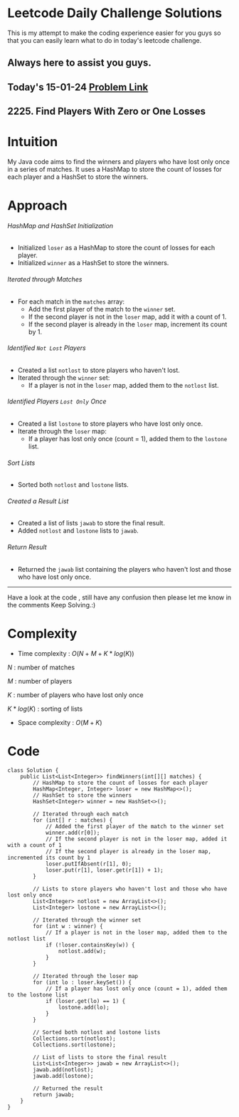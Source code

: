 # Leetcode Daily Challenge Solutions

This is my attempt to make the coding experience easier for you guys so that you can easily learn what to do in today's leetcode challenge.


## Always here to assist you guys.

## Today's 15-01-24 [Problem Link](https://leetcode.com/problems/find-players-with-zero-or-one-losses/description/?envType=daily-question&envId=2024-01-15)
## 2225. Find Players With Zero or One Losses


# Intuition
<!-- Describe your first thoughts on how to solve this problem. -->
My Java code aims to find the winners and players who have lost only once in a series of matches. It uses a HashMap to store the count of losses for each player and a HashSet to store the winners.

# Approach
<!-- Describe your approach to solving the problem. -->
###### HashMap and HashSet Initialization

- Initialized `loser` as a HashMap to store the count of losses for each player.
- Initialized `winner` as a HashSet to store the winners.

###### Iterated through Matches

- For each match in the `matches` array:
  - Add the first player of the match to the `winner` set.
  - If the second player is not in the `loser` map, add it with a count of 1.
  - If the second player is already in the `loser` map, increment its count by 1.

###### Identified `Not Lost` Players

- Created a list `notlost` to store players who haven't lost.
- Iterated through the `winner` set:
  - If a player is not in the `loser` map, added them to the `notlost` list.

###### Identified Players `Lost Only` Once

- Created a list `lostone` to store players who have lost only once.
- Iterate through the `loser` map:
  - If a player has lost only once (count = 1), added them to the `lostone` list.

###### Sort Lists

- Sorted both `notlost` and `lostone` lists.

###### Created a Result List

- Created a list of lists `jawab` to store the final result.
- Added `notlost` and `lostone` lists to `jawab`.

###### Return Result

- Returned the `jawab` list containing the players who haven't lost and those who have lost only once.
---
Have a look at the code , still have any confusion then please let me know in the comments
Keep Solving.:)


# Complexity
- Time complexity : $O(N + M + K*log(K))$
<!-- Add your time complexity here, e.g. $$O(n)$$ -->
$N$ : number of matches 

$M$ : number of players 

$K$ : number of players who have lost only once

$K*log(K)$ : sorting of lists

- Space complexity : $O(M+K)$
<!-- Add your space complexity here, e.g. $$O(n)$$ -->

# Code
```
class Solution {
    public List<List<Integer>> findWinners(int[][] matches) {
        // HashMap to store the count of losses for each player
        HashMap<Integer, Integer> loser = new HashMap<>();
        // HashSet to store the winners
        HashSet<Integer> winner = new HashSet<>();

        // Iterated through each match
        for (int[] r : matches) {
            // Added the first player of the match to the winner set
            winner.add(r[0]);
            // If the second player is not in the loser map, added it with a count of 1
            // If the second player is already in the loser map, incremented its count by 1
            loser.putIfAbsent(r[1], 0);
            loser.put(r[1], loser.get(r[1]) + 1);
        }

        // Lists to store players who haven't lost and those who have lost only once
        List<Integer> notlost = new ArrayList<>();
        List<Integer> lostone = new ArrayList<>();

        // Iterated through the winner set
        for (int w : winner) {
            // If a player is not in the loser map, added them to the notlost list
            if (!loser.containsKey(w)) {
                notlost.add(w);
            }
        }

        // Iterated through the loser map
        for (int lo : loser.keySet()) {
            // If a player has lost only once (count = 1), added them to the lostone list
            if (loser.get(lo) == 1) {
                lostone.add(lo);
            }
        }

        // Sorted both notlost and lostone lists
        Collections.sort(notlost);
        Collections.sort(lostone);

        // List of lists to store the final result
        List<List<Integer>> jawab = new ArrayList<>();
        jawab.add(notlost);
        jawab.add(lostone);

        // Returned the result
        return jawab;
    }
}

```
